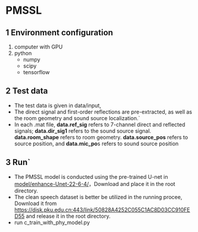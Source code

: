 # PMSSL

## 1 Environment configuration
1. computer with GPU
2. python	
	* numpy	
	* scipy	
	* tensorflow		
## 2	Test data
  * The test data is given in data/input, 
  * The direct signal and first-order reflections are pre-extracted, as well as the room geometry and sound source localization.`
  * In each .mat file, **data.ref_sig** refers to 7-channel direct and reflected signals; **data.dir_sig1** refers to the sound source signal. **data.room_shape** refers to room geometry. **data.source_pos** refers to source position, and **data.mic_po**s refers to sound source position
## 3 Run` 
  * The PMSSL model is conducted using the pre-trained U-net in [model/enhance-Unet-22-6-4/](https://disk.pku.edu.cn:443/link/5B58574058E6EF47A023BA3EF5018A36
)，Download and place it in the root directory. 
  * The clean speech dataset is better be utilized in the running procee, Download it from https://disk.pku.edu.cn:443/link/50828A4252C055C1AC8D03CC910FED55 and 
release it in the root directory.
  * run c_train_with_phy_model.py 
